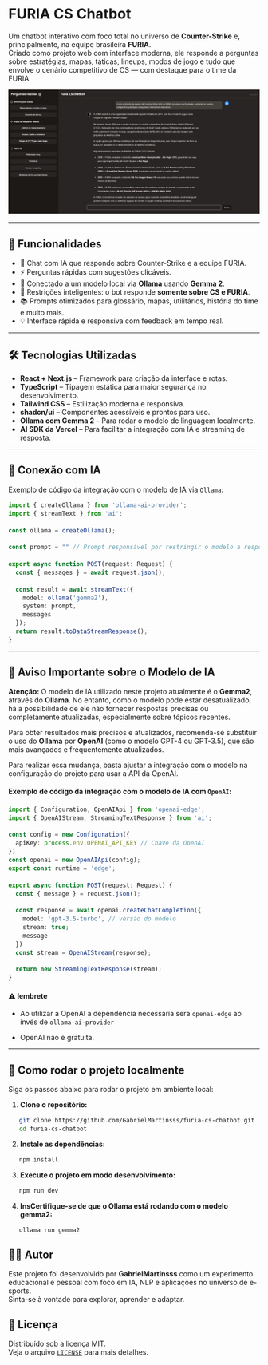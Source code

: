 # FURIA CS Chatbot

Um chatbot interativo com foco total no universo de **Counter-Strike** e, principalmente, na equipe brasileira **FURIA**.  
Criado como projeto web com interface moderna, ele responde a perguntas sobre estratégias, mapas, táticas, lineups, modos de jogo e tudo que envolve o cenário competitivo de CS — com destaque para o time da FURIA.

![Demonstração do projeto](./public/preview/chatbot.jpg)

---

## 🚀 Funcionalidades

- 💬 Chat com IA que responde sobre Counter-Strike e a equipe FURIA.
- ⚡ Perguntas rápidas com sugestões clicáveis.
- 🧠 Conectado a um modelo local via **Ollama** usando **Gemma 2**.
- 🎯 Restrições inteligentes: o bot responde **somente sobre CS e FURIA**.
- 📚 Prompts otimizados para glossário, mapas, utilitários, história do time e muito mais.
- 💡 Interface rápida e responsiva com feedback em tempo real.

---

## 🛠️ Tecnologias Utilizadas

- **React + Next.js** – Framework para criação da interface e rotas.
- **TypeScript** – Tipagem estática para maior segurança no desenvolvimento.
- **Tailwind CSS** – Estilização moderna e responsiva.
- **shadcn/ui** – Componentes acessíveis e prontos para uso.
- **Ollama com Gemma 2** – Para rodar o modelo de linguagem localmente.
- **AI SDK da Vercel** – Para facilitar a integração com IA e streaming de resposta.

---

## 🧠 Conexão com IA

Exemplo de código da integração com o modelo de IA via `Ollama`:

```ts
import { createOllama } from 'ollama-ai-provider';
import { streamText } from 'ai';

const ollama = createOllama();

const prompt = "" // Prompt responsável por restringir o modelo a responder apenas sobre CS e FURIA 

export async function POST(request: Request) {
  const { messages } = await request.json();

  const result = await streamText({
    model: ollama('gemma2'),
    system: prompt,
    messages
  });
  return result.toDataStreamResponse();
}
```

---

## 📣 Aviso Importante sobre o Modelo de IA

**Atenção:** O modelo de IA utilizado neste projeto atualmente é o **Gemma2**, através do **Ollama**. No entanto, como o modelo pode estar desatualizado, há a possibilidade de ele não fornecer respostas precisas ou completamente atualizadas, especialmente sobre tópicos recentes.

Para obter resultados mais precisos e atualizados, recomenda-se substituir o uso do **Ollama** por **OpenAI** (como o modelo GPT-4 ou GPT-3.5), que são mais avançados e frequentemente atualizados.

Para realizar essa mudança, basta ajustar a integração com o modelo na configuração do projeto para usar a API da OpenAI.

#### Exemplo de código da integração com o modelo de IA com `OpenAI`:

```ts
import { Configuration, OpenAIApi } from 'openai-edge';
import { OpenAIStream, StreamingTextResponse } from 'ai';

const config = new Configuration({
  apiKey: process.env.OPENAI_API_KEY // Chave da OpenAI
})
const openai = new OpenAIApi(config);
export const runtime = 'edge';

export async function POST(request: Request) {
  const { message } = request.json();

  const response = await openai.createChatCompletion({
    model: 'gpt-3.5-turbo', // versão do modelo
    stream: true;
    message
  })
  const stream = OpenAIStream(response);

  return new StreamingTextResponse(stream);
}
```
#### ⚠️ lembrete
 - Ao utilizar a OpenAI a dependência necessária sera `openai-edge` ao invés de `ollama-ai-provider`

 - OpenAI não é gratuita. 

---

## 🧪 Como rodar o projeto localmente

Siga os passos abaixo para rodar o projeto em ambiente local:

1. **Clone o repositório:**
```bash
   git clone https://github.com/GabrielMartinsss/furia-cs-chatbot.git
   cd furia-cs-chatbot
```
2. **Instale as dependências:**
```bash
   npm install
```
3. **Execute o projeto em modo desenvolvimento:**
```bash
   npm run dev
```
4. **InsCertifique-se de que o Ollama está rodando com o modelo gemma2:**
```bash
   ollama run gemma2
```

## 🧑‍💻 Autor

Este projeto foi desenvolvido por **GabrielMartinsss** como um experimento educacional e pessoal com foco em IA, NLP e aplicações no universo de e-sports.  
Sinta-se à vontade para explorar, aprender e adaptar.

## 📄 Licença

Distribuído sob a licença MIT.  
Veja o arquivo [`LICENSE`](./LICENSE) para mais detalhes.

